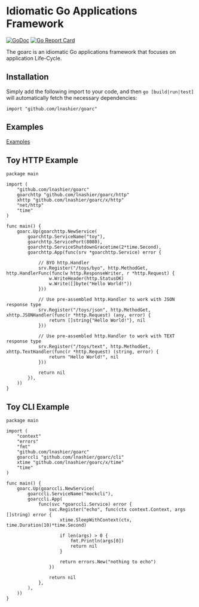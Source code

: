 # Idiomatic Go Applications Framework

[![GoDoc](https://pkg.go.dev/badge/github.com/lnashier/goarc)](https://pkg.go.dev/github.com/lnashier/goarc)
[![Go Report Card](https://goreportcard.com/badge/github.com/lnashier/goarc)](https://goreportcard.com/report/github.com/lnashier/goarc)

The goarc is an idiomatic Go applications framework that focuses on application Life-Cycle.

## Installation

Simply add the following import to your code, and then `go [build|run|test]` will automatically fetch the necessary
dependencies:

```
import "github.com/lnashier/goarc"
```

## Examples

[Examples](examples/)

## Toy HTTP Example

```
package main

import (
	"github.com/lnashier/goarc"
	goarchttp "github.com/lnashier/goarc/http"
	xhttp "github.com/lnashier/goarc/x/http"
	"net/http"
	"time"
)

func main() {
	goarc.Up(goarchttp.NewService(
		goarchttp.ServiceName("toy"),
		goarchttp.ServicePort(8080),
		goarchttp.ServiceShutdownGracetime(2*time.Second),
		goarchttp.App(func(srv *goarchttp.Service) error {

			// BYO http.Handler
			srv.Register("/toys/byo", http.MethodGet, http.HandlerFunc(func(w http.ResponseWriter, r *http.Request) {
				w.WriteHeader(http.StatusOK)
				w.Write([]byte("Hello World!"))
			}))

			// Use pre-assembled http.Handler to work with JSON response type
			srv.Register("/toys/json", http.MethodGet, xhttp.JSONHandler(func(r *http.Request) (any, error) {
				return []string{"Hello World!"}, nil
			}))

			// Use pre-assembled http.Handler to work with TEXT response type
			srv.Register("/toys/text", http.MethodGet, xhttp.TextHandler(func(r *http.Request) (string, error) {
				return "Hello World!", nil
			}))

			return nil
		}),
	))
}
```


## Toy CLI Example

```
package main

import (
	"context"
	"errors"
	"fmt"
	"github.com/lnashier/goarc"
	goarccli "github.com/lnashier/goarc/cli"
	xtime "github.com/lnashier/goarc/x/time"
	"time"
)

func main() {
	goarc.Up(goarccli.NewService(
		goarccli.ServiceName("mockcli"),
		goarccli.App(
			func(svc *goarccli.Service) error {
				svc.Register("echo", func(ctx context.Context, args []string) error {
					xtime.SleepWithContext(ctx, time.Duration(10)*time.Second)

					if len(args) > 0 {
						fmt.Println(args[0])
						return nil
					}

					return errors.New("nothing to echo")
				})

				return nil
			},
		),
	))
}
```
